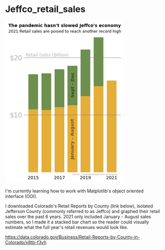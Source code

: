 # Jeffco_retail_sales
![retail sales image](https://github.com/Prmurray/Jeffco_retail_sales/blob/main/final%20graph.png?raw=true)


I'm currently learning how to work with Matplotlib's object oriented interface (OOI).  

I downloaded Colorado's Retail Reports by County (link below), isolated Jefferson County (commonly referred to as Jeffco) and graphed their retail sales over the past 6 years.  2021 only included January - August sales numbers, so I made it a stacked bar chart so the reader could visually estimate what the full year's retail revenues would look like. 

https://data.colorado.gov/Business/Retail-Reports-by-County-in-Colorado/x8tb-f3vh
